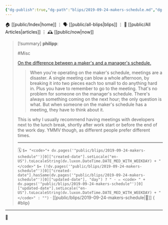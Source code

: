 ```yaml
---
{"dg-publish":true,"dg-path":"blips/2019-09-24-makers-schedule.md","dg-permalink":"2019/09/24/makers-schedule/","permalink":"/2019/09/24/makers-schedule/","title":"philipp @ 2019-09-24"}
---
```



<div class="transclusion internal-embed is-loaded"><div class="markdown-embed">




🏠 [[public/Index\|home]]  ⋮ 🗣️ [[public/all-blips\|blips]] ⋮  📝 [[public/All Articles\|articles]]  ⋮ 🕰️ [[public/now\|now]]


</div></div>


> [!summary] **philipp**:
>
> #Misc
>
> [On the difference between a maker's and a manager's schedule.](http://www.paulgraham.com/makersschedule.html)
>
> > When you're operating on the maker's schedule, meetings are a disaster. A single meeting can blow a whole afternoon, by breaking it into two pieces each too small to do anything hard in. Plus you have to remember to go to the meeting. That's no problem for someone on the manager's schedule. There's always something coming on the next hour; the only question is what. But when someone on the maker's schedule has a meeting, they have to think about it.
>
> This is why I usually recommend having meetings with developers next to the lunch break, shortly after work start or before the end of the work day. YMMV though, as different people prefer different times.
> - - -
>
> 🗓️ `$= "<code>"+ dv.pages('"public/blips/2019-09-24-makers-schedule"')[0]["created-date"].setLocale("en-US").toLocaleString(dv.luxon.DateTime.DATE_MED_WITH_WEEKDAY) + "</code>"` `$= (!dv.pages('"public/blips/2019-09-24-makers-schedule"')[0]["created-date"].hasSame(dv.pages('"public/blips/2019-09-24-makers-schedule"')[0]["updated-date"], "day") ? " · ✏️ <code> " + dv.pages('"public/blips/2019-09-24-makers-schedule"')[0]["updated-date"].setLocale("en-US").toLocaleString(dv.luxon.DateTime.DATE_MED_WITH_WEEKDAY) + "</code>" : "")`  · [[public/blips/2019-09-24-makers-schedule\|🔗]]
{ #blip}


- - -

 👾
